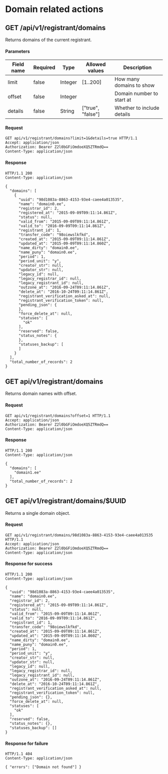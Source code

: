 # Domain related actions

## GET /api/v1/registrant/domains

Returns domains of the current registrant.


#### Parameters

| Field name | Required | Type    | Allowed values    | Description                |
| ---------- | -------- | ----    | --------------    | -----------                |
| limit      | false    | Integer | [1..200]          | How many domains to show   |
| offset     | false    | Integer |                   | Domain number to start at  |
| details    | false    | String  | ["true", "false"] | Whether to include details |

#### Request
```
GET api/v1/registrant/domains?limit=1&details=true HTTP/1.1
Accept: application/json
Authorization: Bearer Z2l0bGFiOmdoeXQ5ZTRmdQ==
Content-Type: application/json
```

#### Response
```
HTTP/1.1 200
Content-Type: application/json

{
  "domains": [
    {
      "uuid": "98d1083a-8863-4153-93e4-caee4a013535",
      "name": "domain0.ee",
      "registrar_id": 2,
      "registered_at": "2015-09-09T09:11:14.861Z",
      "status": null,
      "valid_from": "2015-09-09T09:11:14.861Z",
      "valid_to": "2016-09-09T09:11:14.861Z",
      "registrant_id": 1,
      "transfer_code": "98oiewslkfkd",
      "created_at": "2015-09-09T09:11:14.861Z",
      "updated_at": "2015-09-09T09:11:14.860Z",
      "name_dirty": "domain0.ee",
      "name_puny": "domain0.ee",
      "period": 1,
      "period_unit": "y",
      "creator_str": null,
      "updator_str": null,
      "legacy_id": null,
      "legacy_registrar_id": null,
      "legacy_registrant_id": null,
      "outzone_at": "2016-09-24T09:11:14.861Z",
      "delete_at": "2016-10-24T09:11:14.861Z",
      "registrant_verification_asked_at": null,
      "registrant_verification_token": null,
      "pending_json": {
      },
      "force_delete_at": null,
      "statuses": [
        "ok"
      ],
      "reserved": false,
      "status_notes": {
      },
      "statuses_backup": [
      ]
    }
  ],
  "total_number_of_records": 2
}
```

## GET api/v1/registrant/domains

Returns domain names with offset.


#### Request
```
GET api/v1/registrant/domains?offset=1 HTTP/1.1
Accept: application/json
Authorization: Bearer Z2l0bGFiOmdoeXQ5ZTRmdQ==
Content-Type: application/json
```

#### Response
```
HTTP/1.1 200
Content-Type: application/json

{
  "domains": [
    "domain1.ee"
  ],
  "total_number_of_records": 2
}
```

## GET api/v1/registrant/domains/$UUID

Returns a single domain object.


#### Request
```
GET api/v1/registrant/domains/98d1083a-8863-4153-93e4-caee4a013535 HTTP/1.1
Accept: application/json
Authorization: Bearer Z2l0bGFiOmdoeXQ5ZTRmdQ==
Content-Type: application/json
```

#### Response for success

```
HTTP/1.1 200
Content-Type: application/json

{
  "uuid": "98d1083a-8863-4153-93e4-caee4a013535",
  "name": "domain0.ee",
  "registrar_id": 2,
  "registered_at": "2015-09-09T09:11:14.861Z",
  "status": null,
  "valid_from": "2015-09-09T09:11:14.861Z",
  "valid_to": "2016-09-09T09:11:14.861Z",
  "registrant_id": 1,
  "transfer_code": "98oiewslkfkd",
  "created_at": "2015-09-09T09:11:14.861Z",
  "updated_at": "2015-09-09T09:11:14.860Z",
  "name_dirty": "domain0.ee",
  "name_puny": "domain0.ee",
  "period": 1,
  "period_unit": "y",
  "creator_str": null,
  "updator_str": null,
  "legacy_id": null,
  "legacy_registrar_id": null,
  "legacy_registrant_id": null,
  "outzone_at": "2016-09-24T09:11:14.861Z",
  "delete_at": "2016-10-24T09:11:14.861Z",
  "registrant_verification_asked_at": null,
  "registrant_verification_token": null,
  "pending_json": {},
  "force_delete_at": null,
  "statuses": [
    "ok"
  ],
  "reserved": false,
  "status_notes": {},
  "statuses_backup": []
}
```

#### Response for failure

```
HTTP/1.1 404
Content-Type: application/json

{ "errors": ["Domain not found"] }
```
